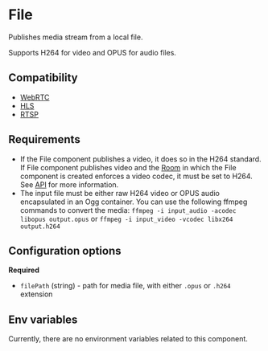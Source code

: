 # File

Publishes media stream from a local file.

Supports H264 for video and OPUS for audio files.

## Compatibility

* [WebRTC](../peers/webrtc.md)
* [HLS](./hls.md)
* [RTSP](./rtsp.md)

## Requirements
* If the File component publishes a video, it does so in the H264 standard.
  If File component publishes video and the [Room](../../introduction/basic_concepts\#room)
  in which the File component is created enforces a video codec,
  it must be set to H264.
  See [API](../../for_developers/api_reference/rest_api#tag/room/operation/create_room)
  for more information.
* The input file must be either raw H264 video or OPUS audio encapsulated in an Ogg container.
  You can use the following ffmpeg commands to convert the media: `ffmpeg -i input_audio -acodec libopus output.opus` or `ffmpeg -i input_video -vcodec libx264 output.h264`

## Configuration options

**Required**

* `filePath` (string) - path for media file, with either `.opus` or `.h264` extension

## Env variables

Currently, there are no environment variables related to this component.
